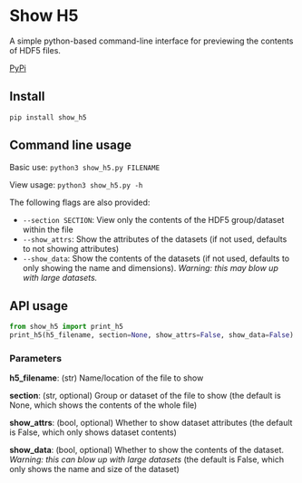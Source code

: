 # Show H5

A simple python-based command-line interface for previewing the contents of HDF5 files.

[PyPi](https://pypi.org/project/show_h5/)

## Install

`pip install show_h5`

## Command line usage

Basic use: `python3 show_h5.py FILENAME`

View usage: `python3 show_h5.py -h`

The following flags are also provided:

- `--section SECTION`: View only the contents of the HDF5 group/dataset within the file
- `--show_attrs`: Show the attributes of the datasets (if not used, defaults to not showing attributes)
- `--show_data`: Show the contents of the datasets (if not used, defaults to only showing the name and dimensions). *Warning: this may blow up with large datasets.*

## API usage

```Python
from show_h5 import print_h5
print_h5(h5_filename, section=None, show_attrs=False, show_data=False)
```

### Parameters

**h5_filename**: (str) Name/location of the file to show

**section**: (str, optional) Group or dataset of the file to show (the default is None, which shows the contents of the whole file)

**show_attrs**: (bool, optional) Whether to show dataset attributes (the default is False, which only shows dataset contents)

**show_data**: (bool, optional) Whether to show the contents of the dataset. *Warning: this can blow up with large datasets* (the default is False, which only shows the name and size of the dataset)